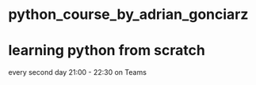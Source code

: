 # python_course_by_adrian_gonciarz
# learning python from scratch

every second day 21:00 - 22:30 on Teams
